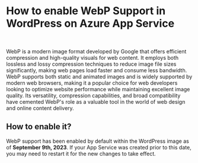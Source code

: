 # How to enable WebP Support in WordPress on Azure App Service
<br>

WebP is a modern image format developed by Google that offers efficient compression and high-quality visuals for web content. It employs both lossless and lossy compression techniques to reduce image file sizes significantly, making web pages load faster and consume less bandwidth. WebP supports both static and animated images and is widely supported by modern web browsers, making it a popular choice for web developers looking to optimize website performance while maintaining excellent image quality. Its versatility, compression capabilities, and broad compatibility have cemented WebP's role as a valuable tool in the world of web design and online content delivery.

## How to enable it?
WebP support has been enabled by default within the WordPress image as of **September 9th, 2023**. If your App Service was created prior to this date, you may need to restart it for the new changes to take effect.
